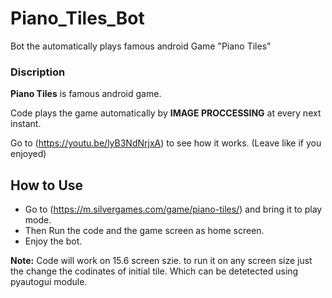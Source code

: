 # Piano_Tiles_Bot
Bot the automatically plays famous android Game "Piano Tiles"

### Discription

**Piano Tiles** is famous android game.

Code plays the game automatically by **IMAGE PROCCESSING** at every next instant.

Go to (https://youtu.be/lyB3NdNrjxA) to see how it works. (Leave like if you enjoyed)

## How to Use

* Go to  (https://m.silvergames.com/game/piano-tiles/) and bring it to play mode.
* Then Run the code and the game screen as home screen.
* Enjoy the bot.

**Note:** Code will work on 15.6 screen szie. to run it on any screen size just the change the codinates of initial tile. Which can be detetected using pyautogui module. 
